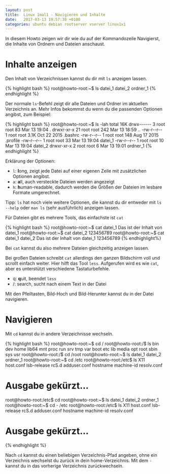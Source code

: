 ```yaml
---
layout: post
title:  Linux 1mal1 - Navigieren und Inhalte
date:   2017-03-13 19:57:38 +0100
categories: ubuntu debian rootserver vserver linux1x1
---
```

In diesem Howto zeigen wir dir wie du auf der Kommandozeile Navigierst, die Inhalte von Ordnern und Dateien anschaust.

# Inhalte anzeigen

Den Inhalt von Verzeichnissen kannst du dir mit `ls` anzeigen lassen.

{% highlight bash %}
root@howto-root:~$ ls
datei_1  datei_2  ordner_1
{% endhighlight %}

Der normale `ls`-Befehl zeigt dir alle Dateien und Ordner im aktuellen Verzeichnis an. Mehr Infos bekommst du wenn du die passenden Optionen angibst, zum Beispiel:

{% highlight bash %}
root@howto-root:~$ ls -lah
total 16K
drwx------  3 root root   83 Mar 13 19:04 .
drwxr-xr-x 21 root root  242 Mar 13 18:59 ..
-rw-r--r--  1 root root 3.1K Oct 22  2015 .bashrc
-rw-r--r--  1 root root  148 Aug 17  2015 .profile
-rw-r--r--  1 root root   33 Mar 13 19:04 datei_1
-rw-r--r--  1 root root   10 Mar 13 19:04 datei_2
drwxr-xr-x  2 root root    6 Mar 13 19:01 ordner_1
{% endhighlight %}

Erklärung der Optionen:

* `l`: **l**ong, zeigt jede Datei auf einer eigenen Zeile mit zusätzlichen Optionen angibst.
* `a`: **a**ll, auch versteckte Dateien werden angezeigt
* `h`: **h**uman-readable, dadurch werden die Größen der Dateien im lesbare Formate umgerechnet.

Tipp: `ls` hat noch viele weitere Optionen, die kannst du dir entweder mit `ls --help` oder `man ls` (sehr ausführlich) anzeigen lassen.

Für Dateien gibt es mehrere Tools, das einfachste ist `cat`

{% highlight bash %}
root@howto-root:~$ cat datei_1
Das ist der Inhalt von datei_1
root@howto-root:~$ cat datei_2 
123456789
root@howto-root:~$ cat datei_1 datei_2
Das ist der Inhalt von datei_1
123456789
{% endhighlight%}

Bei `cat` kannst du also mehrere Dateien gleichzeitig anzeigen lassen.

Bei großen Dateien schreibt `cat` allerdings den ganzen Bildschirm voll und scrollt einfach weiter. Hier hilft das Tool `less`. Aufgerufen wird es wie `cat`, aber es unterstützt verschiedene Tastaturbefehle.

 * q: **q**uit, beendet `less`
 * /: search, sucht nach einem Text in der Datei

Mit den Pfeiltasten, Bild-Hoch und Bild-Herunter kannst du in der Datei navigieren.

# Navigieren

Mit `cd` kannst du in andere Verzeichnisse wechseln.

{% highlight bash %}
root@howto-root:~$ cd /
root@howto-root:/$ ls
bin   dev  home  lib64  mnt  proc  run   srv  tmp  var
boot  etc  lib   media  opt  root  sbin  sys  usr
root@howto-root:/$ cd /root
root@howto-root:~$ ls
datei_1  datei_2  ordner_1
root@howto-root:~$ cd /etc
root@howto-root:/etc$ ls
X11                     host.conf       lsb-release     rcS.d
adduser.conf            hostname        machine-id      resolv.conf
# Ausgabe gekürzt...
root@howto-root:/etc$ cd
root@howto-root:~$ ls
datei_1  datei_2  ordner_1
root@howto-root:~$ cd -
/etc
root@howto-root:/etc$ ls
X11                     host.conf       lsb-release     rcS.d
adduser.conf            hostname        machine-id      resolv.conf
# Ausgabe gekürzt...

{% endhighlight %}

Nach `cd` kannst du einen beliebigen Verzeichnis-Pfad angeben, ohne ein Verzeichnis wechselst du zurück in dein home-Verzeichnis. Mit dem `-` kannst du in das vorherige Verzeichnis zurückwechseln.
